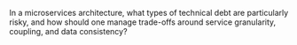 In a microservices architecture, what types of technical debt are particularly risky, and how should one manage trade-offs around service granularity, coupling, and data consistency?